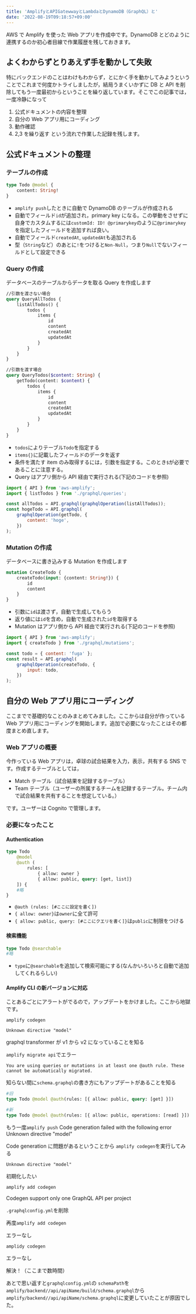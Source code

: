 ```yaml
---
title: 'AmplifyとAPIGatewwayとLambdaとDynamoDB（GraphQL）と'
date: '2022-08-19T09:18:57+09:00'
---
```


AWS で Amplify を使った Web アプリを作成中です。DynamoDB とどのように連携するのか初心者目線で作業履歴を残しておきます。

## よくわからずとりあえず手を動かして失敗

特にバックエンドのことはわけもわからず，とにかく手を動かしてみようということでこれまで何度かトライしましたが，結局うまくいかずに DB と API を削除してもう一度最初からということを繰り返しています。そこでこの記事では，一度冷静になって

1. 公式ドキュメントの内容を整理
2. 自分の Web アプリ用にコーディング
3. 動作確認
4. 2,3 を繰り返す
   という流れで作業した記録を残します。

## 公式ドキュメントの整理

### テーブルの作成

```graphql
type Todo @model {
	content: String!
}
```

- `amplify push`したときに自動で DynamoDB のテーブルが作成される
- 自動でフィールド`id`が追加され，primary key になる。この挙動をさせずに自身でカスタムするには`customId: ID! @primarykey`のように`@primarykey`を指定したフィールドを追加すれば良い。
- 自動でフィールド`createdAt`, `updatedAt`も追加される
- 型（`String`など）のあとに`!`をつけると`Non-Null`，つまり`Null`でないフィールドとして設定できる

### Query の作成

データベースのテーブルからデータを取る Query を作成します

```graphql
//引数を渡さない場合
query QueryAllTodos {
	listAllTodos() {
		todos {
			items {
				id
				content
				createdAt
				updatedAt
			}
		}
	}
}

//引数を渡す場合
query QueryTodos($content: String) {
	getTodo(content: $content) {
		todos {
			items {
				id
				content
				createdAt
				updatedAt
			}
		}
	}
}
```

- `todos`によりテーブル`Todo`を指定する
- `items{}`に記載したフィールドのデータを返す
- 条件を満たす item のみ取得するには，引数を指定する。このとき`$`が必要であることに注意する。
- Query はアプリ側から API 経由で実行される(下記のコードを参照)

```js
import { API } from 'aws-amplify';
import { listTodos } from './graphql/queries';

const allTodos = API.graphql(graphqlOperation(listAllTodos));
const hogeTodo = API.graphql(
	graphqlOperation(getTodo, {
		content: 'hoge',
	})
);
```

### Mutation の作成

データベースに書き込みする Mutation を作成します

```graphql
mutation CreateTodo {
	createTodo(input: {content: String!}) {
		id
		content
	}
}
```

- 引数に`id`は渡さず，自動で生成してもらう
- 返り値には`id`を含め，自動で生成された`id`を取得する
- Mutation はアプリ側から API 経由で実行される(下記のコードを参照)

```js
import { API } from 'aws-amplify';
import { createTodo } from './graphql/mutations';

const todo = { content: 'fuga' };
const result = API.graphql(
	graphqlOperation(createTodo, {
		input: todo,
	})
);
```

## 自分の Web アプリ用にコーディング

ここまでで基礎的なことのみまとめてみました。ここからは自分が作っている Web アプリ用にコーディングを開始します。追加で必要になったことはその都度まとめ直します。

### Web アプリの概要

今作っている Web アプリは，卓球の試合結果を入力，表示，共有する SNS です。作成するテーブルとしては，

- Match テーブル（試合結果を記録するテーブル）
- Team テーブル（ユーザーの所属するチームを記録するテーブル。チーム内で試合結果を共有することを想定している。）

です。ユーザーは Cognito で管理します。

### 必要になったこと

#### Authentication

```graphql
type Todo
	@model
	@auth (
		rules: [
			{ allow: owner }
			{ allow: public, query: [get, list]}
	]) {
	#略
}
```

- `@auth (rules: [#ここに設定を書く])`
- `{ allow: owner}`は`owner`に全て許可
- `{ allow: public, query: [#ここにクエリを書く]}`は`public`に制限をつける

#### 検索機能

```graphql
type Todo @searchable
#略
```

- `type`に`@searchable`を追加して検索可能にする(なんかいろいろと自動で追加してくれるらしい)

#### Amplify CLI の新バージョンに対応

ことあるごとにアラートがでるので，アップデートをかけました。ここから地獄です。

`amplify codegen`

`Unknown directive "model"`

graphql transformer が v1 から v2 になっていることを知る

`amplify migrate api`でエラー

`You are using queries or mutations in at least one @auth rule. These cannot be automatically migrated.`

知らない間に`schema.graphql`の書き方にもアップデートがあることを知る

```graphql
#旧
type Todo @model @auth(rules: [{ allow: public, query: [get] }])

#新
type Todo @model @auth(rules: [{ allow: public, operations: [read] }])
```

もう一度`amplify push`
Code generation failed with the following error
Unknown directive "model"

Code generation に問題があるということから `amplify codegen`を実行してみる

`Unknown directive "model"`

初期化したい

`amplify add codegen`

Codegen support only one GraphQL API per project

`.graphqlconfig.yml`を削除

再度`amplify add codegen`

エラーなし

`amplidy codegen`

エラーなし

解決！（ここまで数時間）

あとで思い返すと`graphqlconfig.yml`の
`schemaPath`を`amplify/backend//api/apiName/build/schema.graphql`から`amplify/backend//api/apiName/schema.graphql`に変更していたことが原因でした。
